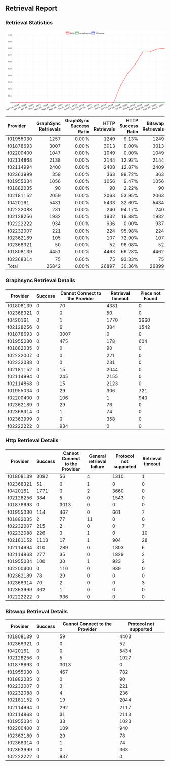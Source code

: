 ## Retrieval Report
### Retrieval Statistics
<img src="https://raw.githubusercontent.com/data-preservation-programs/filplus-checker-assets/main/filecoin-project/filecoin-plus-large-datasets/issues/1573/1693826025707.png"/>

| Provider  | GraphSync Retrievals | GraphSync Success Ratio | HTTP Retrievals | HTTP Success Ratio | Bitswap Retrievals | Bitswap Success Ratio |
| :-------- | -------------------: | ----------------------: | --------------: | -----------------: | -----------------: | --------------------: |
| f01955030 |                 1257 |                   0.00% |            1249 |              9.13% |               1249 |                 0.00% |
| f01878693 |                 3007 |                   0.00% |            3013 |              0.00% |               3013 |                 0.00% |
| f02200400 |                 1047 |                   0.00% |            1049 |              0.00% |               1049 |                 0.00% |
| f02114868 |                 2138 |                   0.00% |            2144 |             12.92% |               2144 |                 0.00% |
| f02114994 |                 2400 |                   0.00% |            2408 |             12.87% |               2409 |                 0.00% |
| f02363999 |                  358 |                   0.00% |             363 |             99.72% |                363 |                 0.00% |
| f01955034 |                 1056 |                   0.00% |            1056 |              9.47% |               1056 |                 0.00% |
| f01882035 |                   90 |                   0.00% |              90 |              2.22% |                 90 |                 0.00% |
| f02181152 |                 2059 |                   0.00% |            2063 |             53.95% |               2063 |                 0.00% |
| f0420161  |                 5431 |                   0.00% |            5433 |             32.60% |               5434 |                 0.00% |
| f02232088 |                  231 |                   0.00% |             240 |             94.17% |                240 |                 0.00% |
| f02128256 |                 1932 |                   0.00% |            1932 |             19.88% |               1932 |                 0.00% |
| f02222222 |                  934 |                   0.00% |             936 |              0.00% |                937 |                 0.00% |
| f02232007 |                  221 |                   0.00% |             224 |             95.98% |                224 |                 0.00% |
| f02362189 |                  105 |                   0.00% |             107 |             72.90% |                107 |                 0.00% |
| f02368321 |                   50 |                   0.00% |              52 |             98.08% |                 52 |                 0.00% |
| f01808139 |                 4451 |                   0.00% |            4463 |             69.28% |               4462 |                 0.00% |
| f02368314 |                   75 |                   0.00% |              75 |             93.33% |                 75 |                 0.00% |
| Total     |                26842 |                   0.00% |           26897 |             30.36% |              26899 |                 0.00% |

### Graphsync Retrieval Details
| Provider  | Success | Cannot Connect to the Provider | Retrieval timeout | Piece not Found |
| --------- | ------- | ------------------------------ | ----------------- | --------------- |
| f01808139 | 0       | 70                             | 4381              | 0               |
| f02368321 | 0       | 0                              | 50                | 0               |
| f0420161  | 0       | 1                              | 1770              | 3660            |
| f02128256 | 0       | 6                              | 384               | 1542            |
| f01878693 | 0       | 3007                           | 0                 | 0               |
| f01955030 | 0       | 475                            | 178               | 604             |
| f01882035 | 0       | 0                              | 90                | 0               |
| f02232007 | 0       | 0                              | 221               | 0               |
| f02232088 | 0       | 0                              | 231               | 0               |
| f02181152 | 0       | 15                             | 2044              | 0               |
| f02114994 | 0       | 245                            | 2155              | 0               |
| f02114868 | 0       | 15                             | 2123              | 0               |
| f01955034 | 0       | 29                             | 306               | 721             |
| f02200400 | 0       | 106                            | 1                 | 940             |
| f02362189 | 0       | 29                             | 76                | 0               |
| f02368314 | 0       | 1                              | 74                | 0               |
| f02363999 | 0       | 0                              | 358               | 0               |
| f02222222 | 0       | 934                            | 0                 | 0               |

### Http Retrieval Details
| Provider  | Success | Cannot Connect to the Provider | General retrieval failure | Protocol not supported | Retrieval timeout |
| --------- | ------- | ------------------------------ | ------------------------- | ---------------------- | ----------------- |
| f01808139 | 3092    | 56                             | 4                         | 1310                   | 1                 |
| f02368321 | 51      | 0                              | 1                         | 0                      | 0                 |
| f0420161  | 1771    | 0                              | 2                         | 3660                   | 0                 |
| f02128256 | 384     | 5                              | 0                         | 1543                   | 0                 |
| f01878693 | 0       | 3013                           | 0                         | 0                      | 0                 |
| f01955030 | 114     | 467                            | 0                         | 661                    | 7                 |
| f01882035 | 2       | 77                             | 11                        | 0                      | 0                 |
| f02232007 | 215     | 2                              | 0                         | 0                      | 7                 |
| f02232088 | 226     | 3                              | 1                         | 0                      | 10                |
| f02181152 | 1113    | 17                             | 1                         | 904                    | 28                |
| f02114994 | 310     | 289                            | 0                         | 1803                   | 6                 |
| f02114868 | 277     | 35                             | 0                         | 1829                   | 3                 |
| f01955034 | 100     | 30                             | 1                         | 923                    | 2                 |
| f02200400 | 0       | 110                            | 0                         | 939                    | 0                 |
| f02362189 | 78      | 29                             | 0                         | 0                      | 0                 |
| f02368314 | 70      | 2                              | 0                         | 0                      | 3                 |
| f02363999 | 362     | 1                              | 0                         | 0                      | 0                 |
| f02222222 | 0       | 936                            | 0                         | 0                      | 0                 |

### Bitswap Retrieval Details
| Provider  | Success | Cannot Connect to the Provider | Protocol not supported |
| --------- | ------- | ------------------------------ | ---------------------- |
| f01808139 | 0       | 59                             | 4403                   |
| f02368321 | 0       | 0                              | 52                     |
| f0420161  | 0       | 0                              | 5434                   |
| f02128256 | 0       | 5                              | 1927                   |
| f01878693 | 0       | 3013                           | 0                      |
| f01955030 | 0       | 467                            | 782                    |
| f01882035 | 0       | 0                              | 90                     |
| f02232007 | 0       | 3                              | 221                    |
| f02232088 | 0       | 4                              | 236                    |
| f02181152 | 0       | 19                             | 2044                   |
| f02114994 | 0       | 292                            | 2117                   |
| f02114868 | 0       | 31                             | 2113                   |
| f01955034 | 0       | 33                             | 1023                   |
| f02200400 | 0       | 109                            | 940                    |
| f02362189 | 0       | 29                             | 78                     |
| f02368314 | 0       | 1                              | 74                     |
| f02363999 | 0       | 0                              | 363                    |
| f02222222 | 0       | 937                            | 0                      |
